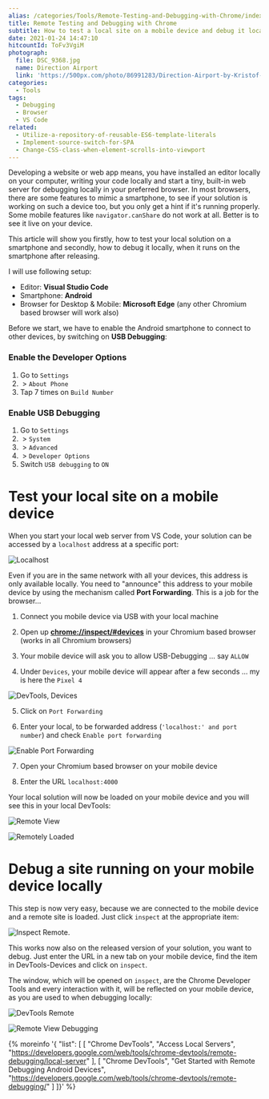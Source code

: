 ```yaml
---
alias: /categories/Tools/Remote-Testing-and-Debugging-with-Chrome/index.html
title: Remote Testing and Debugging with Chrome
subtitle: How to test a local site on a mobile device and debug it locally
date: 2021-01-24 14:47:10
hitcountId: ToFv3VgiM
photograph:
  file: DSC_9368.jpg
  name: Direction Airport
  link: 'https://500px.com/photo/86991283/Direction-Airport-by-Kristof-Zerbe/'
categories:
  - Tools
tags:
  - Debugging
  - Browser
  - VS Code
related:
  - Utilize-a-repository-of-reusable-ES6-template-literals
  - Implement-source-switch-for-SPA
  - Change-CSS-class-when-element-scrolls-into-viewport
---
```


Developing a website or web app means, you have installed an editor locally on your computer, writing your code locally and start a tiny, built-in web server for debugging locally in your preferred browser. In most browsers, there are some features to mimic a smartphone, to see if your solution is working on such a device too, but you only get a hint if it's running properly. Some mobile features like ``navigator.canShare`` do not work at all. Better is to see it live on your device.

This article will show you firstly, how to test your local solution on a smartphone and secondly, how to debug it locally, when it runs on the smartphone after releasing.

<!-- more -->

I will use following setup:

* Editor: **Visual Studio Code**
* Smartphone: **Android**
* Browser for Desktop & Mobile: **Microsoft Edge** (any other Chromium based browser will work also)

Before we start, we have to enable the Android smartphone to connect to other devices, by switching on **USB Debugging**:

### Enable the Developer Options 
1. Go to ``Settings``
2. &nbsp;&gt; ``About Phone``  
3. Tap 7 times on ``Build Number``

### Enable USB Debugging  
1. Go to ``Settings``
2. &nbsp;&gt; ``System``
3. &nbsp;&gt; ``Advanced``
4. &nbsp;&gt; ``Developer Options``
5. Switch ``USB debugging`` to ``ON``

# Test your local site on a mobile device

When you start your local web server from VS Code, your solution can be accessed by a ``localhost`` address at a specific port:

![Localhost](Remote-Testing-and-Debugging-with-Chrome/localhost.png)

Even if you are in the same network with all your devices, this address is only available locally. You need to "announce" this address to your mobile device by using the mechanism called **Port Forwarding**. This is a job for the browser...

1. Connect you mobile device via USB with your local machine

2. Open up **[chrome://inspect/#devices](chrome://inspect/#devices)** in your Chromium based browser (works in all Chromium browsers)

3. Your mobile device will ask you to allow USB-Debugging ... say ``ALLOW``

4. Under ``Devices``, your mobile device will appear after a few seconds ... my is here the ``Pixel 4``
  
![DevTools, Devices](Remote-Testing-and-Debugging-with-Chrome/devtools-devices.png)

5. Click on ``Port Forwarding``

6. Enter your local, to be forwarded address (``'localhost:' and port number``) and check ``Enable port forwarding``

![Enable Port Forwarding](Remote-Testing-and-Debugging-with-Chrome/enable-port-forwarding.png)

7. Open your Chromium based browser on your mobile device

8. Enter the URL ``localhost:4000``

Your local solution will now be loaded on your mobile device and you will see this in your local DevTools:

![Remote View](Remote-Testing-and-Debugging-with-Chrome/remote-view-localhost.png)

![Remotely Loaded](Remote-Testing-and-Debugging-with-Chrome/remotely-loaded.png)

# Debug a site running on your mobile device locally

This step is now very easy, because we are connected to the mobile device and a remote site is loaded. Just click ``inspect`` at the appropriate item:

![Inspect Remote](Remote-Testing-and-Debugging-with-Chrome/inspect-remote.png).

This works now also on the released version of your solution, you want to debug. Just enter the URL in a new tab on your mobile device, find the item in DevTools-Devices and click on ``inspect``.

The window, which will be opened on ``inspect``, are the Chrome Developer Tools and every interaction with it, will be reflected on your mobile device, as you are used to when debugging locally: 

![DevTools Remote](Remote-Testing-and-Debugging-with-Chrome/devtools-remote.png)

![Remote View Debugging](Remote-Testing-and-Debugging-with-Chrome/remote-view-debugging.png)

{% moreinfo '{ "list": [
  [
    "Chrome DevTools", "Access Local Servers",
    "https://developers.google.com/web/tools/chrome-devtools/remote-debugging/local-server"
  ],
  [
    "Chrome DevTools", "Get Started with Remote Debugging Android Devices",
    "https://developers.google.com/web/tools/chrome-devtools/remote-debugging/"
  ]
]}' %}